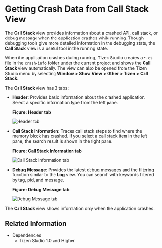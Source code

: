 # Getting Crash Data from Call Stack View

The **Call Stack** view provides information about a crashed API, call stack, or debug message when the application crashes while running. Though debugging tools give more detailed information in the debugging state, the **Call Stack** view is a useful tool in the running state.

When the application crashes during running, Tizen Studio creates a `*.cs` file in the `crash-info` folder under the current project and shows the **Call Stack** view automatically. The view can also be opened from the Tizen Studio menu by selecting **Window > Show View > Other > Tizen > Call Stack**.

The **Call Stack** view has 3 tabs:

- **Header**: Provides basic information about the crashed application. Select a specific information type from the left pane.

  **Figure: Header tab**

  ![Header tab](./media/callstack_header.png)

- **Call Stack Information**: Traces call stack steps to find where the memory block has crashed. If you select a call stack item in the left pane, the search result is shown in the right pane.

  **Figure: Call Stack Information tab**

  ![Call Stack Information tab](./media/callstack_info.png)

- **Debug Message**: Provides the latest debug messages and the filtering function similar to the **Log** view. You can search with keywords filtered by tag, pid, and message.

  **Figure: Debug Message tab**

  ![Debug Message tab](./media/callstack_debug.png)

The **Call Stack** view shows information only when the application crashes.

## Related Information
* Dependencies
  - Tizen Studio 1.0 and Higher
